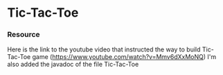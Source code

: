 # Tic-Tac-Toe

### Resource
Here is the link to the youtube video that instructed the way to build Tic-Tac-Toe game (https://www.youtube.com/watch?v=Mmv6dXxMoNQ)
I'm also added the javadoc of the file Tic-Tac-Toe
